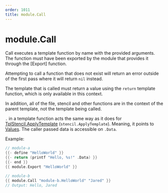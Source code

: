 ```yaml
---
order: 1011
title: module.Call
---
```


<!-- Generated by tools/docgen. DO NOT EDIT. -->

# module.Call

Call executes a template function by name with the provided arguments.
The function must have been exported by the module that provides it
through the [Export] function.

Attempting to call a function that does not exist will return an error
outside of the first pass where it will return `nil` instead.

The template that is called must return a value using the `return`
template function, which is only available in this context.

In addition, all of the file, stencil and other functions are in the
context of the parent template, not the template being called.

`.` in a template function acts the same way as it does for [TplStencil.ApplyTemplate](#TplStencil.ApplyTemplate) (`stencil.ApplyTemplate`). Meaning, it points to [Values](#Values). The caller passed data is accessible on `.Data`.

Example:

```go
// module-a
{{- define "HelloWorld" }}
{{- return (printf "Hello, %s!" .Data) }}
{{- end }}
{{ module.Export "HelloWorld" }}

// module-b
{{ module.Call "module-b.HelloWorld" "Jared" }}
// Output: Hello, Jared
```

